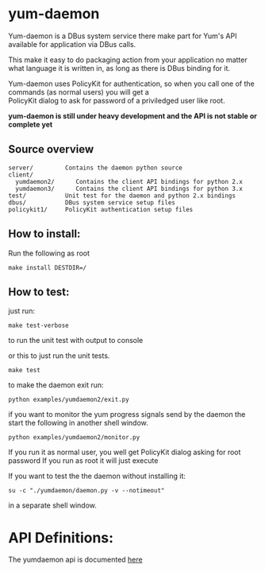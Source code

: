 yum-daemon
===========

Yum-daemon is a DBus system service there make part for Yum's API available for application via DBus calls.

This make it easy to do packaging action from your application no matter what language it is written in, as long as there
is DBus binding for it.

Yum-daemon uses PolicyKit for authentication, so when you call one of the commands (as normal users) you will get a  
PolicyKit dialog to ask for password of a priviledged user like root.

**yum-daemon is still under heavy development and the API is not stable or complete yet**

Source overview
----------------

    server/         Contains the daemon python source
    client/
      yumdaemon2/      Contains the client API bindings for python 2.x
      yumdaemon3/      Contains the client API bindings for python 3.x
    test/           Unit test for the daemon and python 2.x bindings
    dbus/           DBus system service setup files
    policykit1/     PolicyKit authentication setup files



How to install:
----------------

Run the following as root

`make install DESTDIR=/`

How to test:
-------------

just run:
   
    make test-verbose

to run the unit test with output to console

or this to just run the unit tests.

    make test
   
to make the daemon exit run:

    python examples/yumdaemon2/exit.py
   
if you want to monitor the yum progress signals send by the daemon
the start the following in another shell window.

    python examples/yumdaemon2/monitor.py
   
If you run it as normal user, you well get PolicyKit dialog asking for root password
If you run as root it will just execute

If you want to test the the daemon without installing it:

    su -c "./yumdaemon/daemon.py -v --notimeout"

in a separate shell window.

API Definitions: 
====================================

The yumdaemon api is documented [here](http://timlau.fedorapeople.org/yumdaemon)

